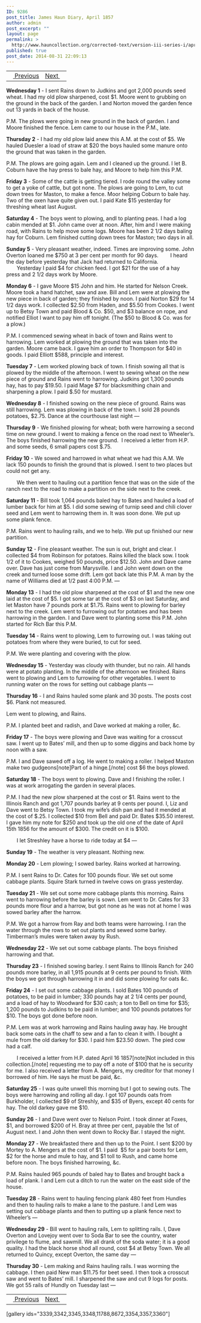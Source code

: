 ```yaml
---
ID: 9286
post_title: James Haun Diary, April 1857
author: admin
post_excerpt: ""
layout: page
permalink: >
  http://www.hauncollection.org/corrected-text/version-iii-series-i/april-1857/
published: true
post_date: 2014-08-31 22:09:13
---
```

<table style="width: 100%;" align="center">
<tbody>
<tr>
<td style="text align: right;"><a title="March 1857" href="http://www.hauncollection.org/corrected-text/version-iii-series-i/march-1857/"><img src="https://lh3.googleusercontent.com/-EFJpxxNiPNw/VqgtWBCZrMI/AAAAAAAAAFU/WfY4lPFWWkg/s800-Ic42/Soeb-Plain-Arrows-8-10px.png" alt="" width="10" height="10" /> Previous</a></td>
<td style="text-align: right;"><a title="May 1857" href="http://www.hauncollection.org/version-3/version-iii-series-i/may-1857/">Next <img src="https://lh3.googleusercontent.com/-67k0cYlpXHw/VqgtWKz1MXI/AAAAAAAAAFU/k9PW_Piyurk/s800-Ic42/Soeb-Plain-Arrows-5-10px.png" alt="" width="10" height="10" /></a></td>
</tr>
</tbody>
</table>
<strong>Wednesday 1</strong> - I sent Rains down to Judkins and got 2,000 pounds seed wheat. I had my old plow sharpened, cost $1. Moore went to grubbing on the ground in the back of the garden. I and Norton moved the garden fence out 13 yards in back of the house.

P.M. The plows were going in new ground in the back of garden. I and Moore finished the fence. Lem came to our house in the P.M., late.

<strong>Thursday 2</strong> - I had my old plow laid anew this A.M. at the cost of $5. We hauled Duesler a load of straw at $20 the boys hauled some manure onto the ground that was taken in the garden.

P.M. The plows are going again. Lem and I cleaned up the ground. I let B. Coburn have the hay press to bale hay, and Moore to help him this P.M.

<strong>Friday 3</strong> - Some of the cattle is getting tiered. I rode round the valley some to get a yoke of cattle, but got none. The plows are going to Lem, to cut down trees for Maston, to make a fence. Moor helping Coburn to bale hay. Two of the oxen have quite given out. I paid Kate $15 yesterday for threshing wheat last August.

<strong>Saturday 4</strong> - The boys went to plowing, andI to planting peas. I had a log cabin mended at $1. John came over at noon. After, him and I were making road, with Rains to help move some logs. Moore has been 2 1/2 days baling hay for Coburn. Lem finished cutting down trees for Maston; two days in all.

<strong>Sunday 5</strong> - Very pleasant weather, indeed. Times are improving some. John Overton loaned me $750 at 3 per cent per month for 90 days.
<span style="margin-left: 28px;">I heard the day before yesterday that Jack had returned to California.</span>
<span style="margin-left: 28px;">Yesterday I paid $4 for chicken feed. I got $21 for the use of a hay press and 2 1/2 days work by Moore.</span>

<strong>Monday 6</strong> - I gave Moore $15 John and him. He started for Nelson Creek. Moore took a hand hatchet, saw and axe. Bill and Lem were at plowing the new piece in back of garden; they finished by noon. I paid Norton $29 for 14 1/2 days work. I collected $2.50 from Haden, and $5.50 from Cookes. I went up to Betsy Town and paid Blood &amp; Co. $50, and $3 balance on rope, and notified Elliot I want to pay him off tonight. (The $50 to Blood &amp; Co. was for a plow.)

P.M. I commenced sewing wheat in back of town and Rains went to harrowing. Lem worked at plowing the ground that was taken into the garden. Moore came back. I gave him an order to Thompson for $40 in goods. I paid Elliott $588, principle and interest.

<strong>Tuesday 7</strong> - Lem worked plowing back of town. I finish sowing all that is plowed by the middle of the afternoon. I went to sewing wheat on the new piece of ground and Rains went to harrowing. Judkins got 1,300 pounds hay, has to pay $19.50. I paid Mage $7 for blacksmithing chain and sharpening a plow. I paid $.50 for mustard.

<strong>Wednesday 8</strong> - I finished sowing on the new piece of ground. Rains was still harrowing. Lem was plowing in back of the town. I sold 28 pounds potatoes, $2.75. Dance at the courthouse last night —

<strong>Thursday 9</strong> - We finished plowing for wheat; both were harrowing a second time on new ground. I went to making a fence on the road next to Wheeler’s. The boys finished harrowing the new ground.  I received a letter from H.P. and some seeds, 6 small papers cost $.75.

<strong>Friday 10</strong> - We sowed and harrowed in what wheat we had this A.M. We lack 150 pounds to finish the ground that is plowed. I sent to two places but could not get any.

<span style="margin-left: 28px;">We then went to hauling out a partition fence that was on the side of the ranch next to the road to make a partition on the side next to the creek.</span>

<strong>Saturday 11</strong> - Bill took 1,064 pounds baled hay to Bates and hauled a load of lumber back for him at $5. I did some sewing of turnip seed and chili clover seed and Lem went to harrowing them in. It was soon done. We put up some plank fence.

P.M. Rains went to hauling rails, and we to help. We put up finished our new partition.

<strong>Sunday 12</strong> - Fine pleasant weather. The sun is out, bright and clear. I collected $4 from Robinson for potatoes. Rains killed the black sow. I took 1/2 of it to Cookes, weighed 50 pounds, price $12.50. John and Dave came over. Dave has just come from Marysville. I and John went down on the creek and turned loose some drift. Lem got back late this P.M. A man by the name of Williams died at 1/2 past 4:00 P.M. —

<strong>Monday 13</strong> - I had the old plow sharpened at the cost of $1 and the new one laid at the cost of $5. I got some tar at the cost of $3 on last Saturday, and let Maston have 7 pounds pork at $1.75. Rains went to plowing for barley next to the creek. Lem went to furrowing out for potatoes and has been harrowing in the garden. I and Dave went to planting some this P.M. John started for Rich Bar this P.M.

<strong>Tuesday 14</strong> - Rains went to plowing, Lem to furrowing out. I was taking out potatoes from where they were buried, to cut for seed.

P.M. We were planting and covering with the plow.

<strong>Wednesday 15</strong> - Yesterday was cloudy with thunder, but no rain. All hands were at potato planting. In the middle of the afternoon we finished. Rains went to plowing and Lem to furrowing for other vegetables. I went to running water on the rows for setting out cabbage plants —

<strong>Thursday 16</strong> - I and Rains hauled some plank and 30 posts. The posts cost $6. Plank not measured.

Lem went to plowing, and Rains.

P.M. I planted beet and radish, and Dave worked at making a roller, &amp;c.

<strong>Friday 17</strong> - The boys were plowing and Dave was waiting for a crosscut saw. I went up to Bates’ mill, and then up to some diggins and back home by noon with a saw.

P.M. I and Dave sawed off a log. He went to making a roller. I helped Maston make two gudgeons[note]Part of a hinge.[/note] cost $6 the boys plowed.

<strong>Saturday 18</strong> - The boys went to plowing. Dave and I finishing the roller. I was at work arrogating the garden in several places.

P.M. I had the new plow sharpened at the cost or $1. Rains went to the Illinois Ranch and got 1,707 pounds barley at 9 cents per pound. I, Liz and Dave went to Betsy Town. I took my wife’s dish pan and had it mended at the cost of $.25. I collected $10 from Bell and paid Dr. Bates $35.50 interest. I gave him my note for $250 and took up the old one of the date of April 15th 1856 for the amount of $300. The credit on it is $100.

<span style="margin-left: 28px;">I let Streshley have a horse to ride today at $4 —</span>

<strong>Sunday 19</strong> - The weather is very pleasant. Nothing new.

<strong>Monday 20</strong> - Lem plowing; I sowed barley. Rains worked at harrowing.

P.M. I sent Rains to Dr. Cates for 100 pounds flour. We set out some cabbage plants. Squire Stark turned in twelve cows on grass yesterday.

<strong>Tuesday 21</strong> - We set out some more cabbage plants this morning. Rains went to harrowing before the barley is sown. Lem went to Dr. Cates for 33 pounds more flour and a harrow, but got none as he was not at home I was sowed barley after the harrow.

P.M. We got a harrow from Ray and both teams were harrowing. I ran the water through the rows to set out plants and sewed some barley. Timberman’s mules were taken away by Rush.

<strong>Wednesday 22</strong> - We set out some cabbage plants. The boys finished harrowing and that.

<strong>Thursday 23</strong> - I finished sowing barley. I sent Rains to Illinois Ranch for 240 pounds more barley, in all 1,915 pounds at 9 cents per pound to finish. With the boys we got through harrowing it in and did some plowing for oats &amp;c.

<strong>Friday 24</strong> - I set out some cabbage plants. I sold Bates 100 pounds of potatoes, to be paid in lumber; 330 pounds hay at 2 1/4 cents per pound, and a load of hay to Woodward for $30 cash; a ton to Bell on time for $35; 1,200 pounds to Judkins to be paid in lumber; and 100 pounds potatoes for $10. The boys got done before noon.

P.M. Lem was at work harrowing and Rains hauling away hay. He brought back some oats in the chaff to sew and a fan to clean it with. I bought a mule from the old darkey for $30. I paid him $23.50 down. The pied cow had a calf.

<span style="margin-left: 28px;">I received a letter from H.P. dated April 16 1857[note]Not included in this collection.[/note] requesting me to pay off a note of $100 that he is security for me. I also received a letter from A. Mengers, my creditor for that money I borrowed of him. He says he must be paid, &amp;c.</span>

<strong>Saturday 25</strong> - I was quite unwell this morning but I got to sewing outs. The boys were harrowing and rolling all day. I got 107 pounds oats from Burkholder, I collected $9 of Streshly, and $35 of Byers, except 40 cents for hay. The old darkey gave me $10.

<strong>Sunday 26</strong> - I and Dave went over to Nelson Point. I took dinner at Foxes, $1, and borrowed $200 of H. Bray at three per cent, payable the 1st of August next. I and John then went down to Rocky Bar. I stayed the night.

<strong>Monday 27</strong> - We breakfasted there and then up to the Point. I sent $200 by Mortey to A. Mengers at the cost of $1. I paid  $5 for a pair boots for Lem, $2 for the horse and mule to hay, and $1 toll to Rush, and came home before noon. The boys finished harrowing, &amp;c.

P.M. Rains hauled 965 pounds of baled hay to Bates and brought back a load of plank. I and Lem cut a ditch to run the water on the east side of the house.

<strong>Tuesday 28</strong> - Rains went to hauling fencing plank 480 feet from Hundles and then to hauling rails to make a lane to the pasture. I and Lem was setting out cabbage plants and then to putting up a plank fence next to Wheeler’s —

<strong>Wednesday 29</strong> - Bill went to hauling rails, Lem to splitting rails. I, Dave Overton and Lovejoy went over to Soda Bar to see the country, water privilege to flume, and sawmill. We all drank of the soda water; it is a good quality. I had the black horse shod all round, cost $4 at Betsy Town. We all returned to Quincy, except Overton, the same day —

<strong>Thursday 30</strong> - Lem making and Rains hauling rails. I was worming the cabbage. I then paid New man $11.75 for beet seed. I then took a crosscut saw and went to Bates’ mill. I sharpened the saw and cut 9 logs for posts. We got 55 rails of Hundly on Tuesday last —
<table style="width: 100%;" align="center">
<tbody>
<tr>
<td style="text align: right;"><a title="March 1857" href="http://www.hauncollection.org/corrected-text/version-iii-series-i/march-1857/"><img src="https://lh3.googleusercontent.com/-EFJpxxNiPNw/VqgtWBCZrMI/AAAAAAAAAFU/WfY4lPFWWkg/s800-Ic42/Soeb-Plain-Arrows-8-10px.png" alt="" width="10" height="10" /> Previous</a></td>
<td style="text-align: right;"><a title="May 1857" href="http://www.hauncollection.org/version-3/version-iii-series-i/may-1857/">Next <img src="https://lh3.googleusercontent.com/-67k0cYlpXHw/VqgtWKz1MXI/AAAAAAAAAFU/k9PW_Piyurk/s800-Ic42/Soeb-Plain-Arrows-5-10px.png" alt="" width="10" height="10" /></a></td>
</tr>
</tbody>
</table>
[gallery ids="3339,3342,3345,3348,11788,8672,3354,3357,3360"]